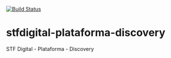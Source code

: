 [![Build Status](https://travis-ci.org/supremotribunalfederal/stfdigital-plataforma-discovery.svg?branch=master)](https://travis-ci.org/supremotribunalfederal/stfdigital-plataforma-discovery)

# stfdigital-plataforma-discovery
STF Digital - Plataforma - Discovery
